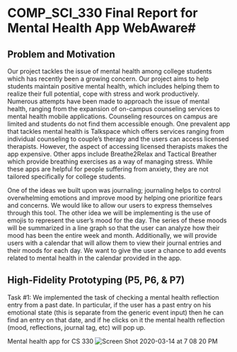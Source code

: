 # COMP_SCI_330 Final Report for Mental Health App WebAware# 

## Problem and Motivation ## 

Our project tackles the issue of mental health among college students which has recently been a growing concern. Our project aims to help students maintain positive mental health, which includes helping them to realize their full potential, cope with stress and work productively. Numerous attempts have been made to approach the issue of mental health, ranging from the expansion of on-campus counseling services to mental health mobile applications. Counseling resources on campus are limited and students do not find them accessible enough. One prevalent app that tackles mental health is Talkspace which offers services ranging from individual counseling to couple’s therapy and the users can access licensed therapists. However, the aspect of accessing licensed therapists makes the app expensive. Other apps include Breathe2Relax and Tactical Breather which provide breathing exercises as a way of managing stress. While these apps are helpful for people suffering from anxiety, they are not tailored specifically for college students. 


One of the ideas we built upon was journaling; journaling helps to control overwhelming emotions and improve mood by helping one prioritize fears and concerns. We would like to allow our users to express themselves through this tool. The other idea we will be implementing is the use of emojis to represent the user’s mood for the day. The series of these moods will be summarized in a line graph so that the user can analyze how their mood has been the entire week and month. Additionally, we will provide users with a calendar that will allow them to view their journal entries and their moods for each day. We want to give the user a chance to add events related to mental health in the calendar provided in the app. 


## High-Fidelity Prototyping (P5, P6, & P7) ##
Task #1: We implemented the task of checking a mental health reflection entry from a past date. In particular, if the user has a past entry on his emotional state (this is separate from the generic event input) then he can find an entry on that date, and if he clicks on it the mental health reflection (mood, reflections, journal tag, etc) will pop up. 



Mental health app for CS 330
![Screen Shot 2020-03-14 at 7 08 20 PM](https://user-images.githubusercontent.com/32556569/76692840-05315480-662a-11ea-9df9-65401c606ec9.png)
